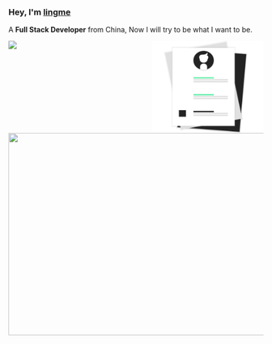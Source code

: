### Hey, I'm [lingme](https://lingmin.me/)

A <b>Full Stack Developer</b> from China, Now I will try to be what I want to be.

<img align="right" width="220" height="182" src="https://github.com/lingme/Picture_Bucket/raw/master/3D_Test/method-draw-image.svg" />

![](https://github-readme-stats.vercel.app/api?username=lingme&show_icons=true&icon_color=000000&text_color=000000&bg_color=ffffff&hide_title=false&title_color=000000&hide_border=true)

<div align="center">
	<br>
	<a href="https://github.com/sindresorhus/css-in-readme-like-wat/blame/master/header.svg">
		<img src="header.svg" width="800" height="400">
	</a>
	<br>
</div>
